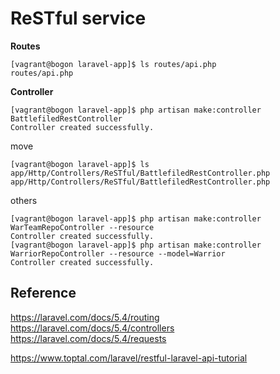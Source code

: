 # ReSTful service

__Routes__

```
[vagrant@bogon laravel-app]$ ls routes/api.php 
routes/api.php
```

__Controller__

```
[vagrant@bogon laravel-app]$ php artisan make:controller BattlefiledRestController
Controller created successfully.
```

move
```
[vagrant@bogon laravel-app]$ ls app/Http/Controllers/ReSTful/BattlefiledRestController.php 
app/Http/Controllers/ReSTful/BattlefiledRestController.php
```

others
```
[vagrant@bogon laravel-app]$ php artisan make:controller WarTeamRepoController --resource
Controller created successfully.
[vagrant@bogon laravel-app]$ php artisan make:controller WarriorRepoController --resource --model=Warrior
Controller created successfully.

```





## Reference

https://laravel.com/docs/5.4/routing
https://laravel.com/docs/5.4/controllers
https://laravel.com/docs/5.4/requests

https://www.toptal.com/laravel/restful-laravel-api-tutorial


